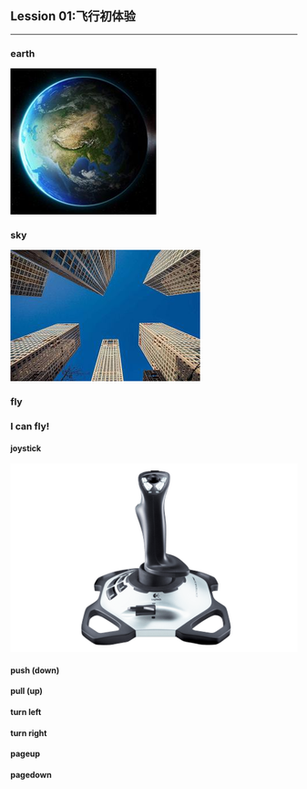 ## Lession 01:飞行初体验

----

### earth
![earth](/imgs/earth.jpg)

### sky
![sky](/imgs/sky.jpg)
### fly

### I can fly!

#### joystick

![操纵杆](/imgs/EX3ProJoyStick.png)

#### push (down)

#### pull (up)

#### turn left

#### turn right

#### pageup

#### pagedown

